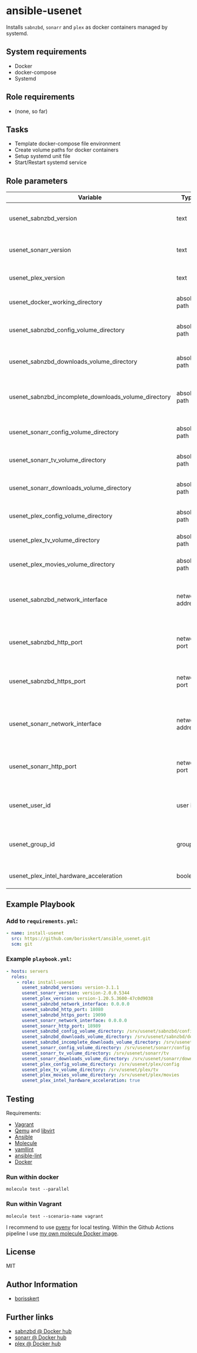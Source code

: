 # ansible-usenet

Installs `sabnzbd`, `sonarr` and `plex` as docker containers managed by systemd.

## System requirements

* Docker
* docker-compose
* Systemd

## Role requirements

* (none, so far)

## Tasks

* Template docker-compose file environment
* Create volume paths for docker containers
* Setup systemd unit file
* Start/Restart systemd service

## Role parameters

| Variable      | Type | Mandatory? | Default | Description           |
|---------------|------|------------|---------|-----------------------|
| usenet_sabnzbd_version | text | no | latest | sabnzbd Docker image version |
| usenet_sonarr_version  | text | no | latest | sonarr Docker image version |
| usenet_plex_version    | text | no | latest | plex Docker image version |
| usenet_docker_working_directory | absolute path | no | /opt/usenet/docker | Docker working directory |
| usenet_sabnzbd_config_volume_directory | absolute path | no | /srv/usenet/sabnzbd/config | sabnzbd config volume directory |
| usenet_sabnzbd_downloads_volume_directory | absolute path | no | /srv/usenet/sabnzbd/downloads | sabnzbd downloads volume directory |
| usenet_sabnzbd_incomplete_downloads_volume_directory | absolute path | no | /srv/usenet/sabnzbd/incomplete-downloads | sabnzbd incomplete downloads volume directory |
| usenet_sonarr_config_volume_directory                | absolute path | no | /srv/usenet/sonarr/config | sonarr config volume directory |
| usenet_sonarr_tv_volume_directory                    | absolute path | no | /srv/usenet/sonarr/tv     | sonarr tv volume directory |
| usenet_sonarr_downloads_volume_directory             | absolute path | no | /srv/usenet/sonarr/downloads | sonarr downloads volume directory |
| usenet_plex_config_volume_directory                  | absolute path | no | /srv/usenet/plex/config      | plex config volume directory |
| usenet_plex_tv_volume_directory                      | absolute path | no | /srv/usenet/plex/tv          | plex tv volume directory |
| usenet_plex_movies_volume_directory                  | absolute path | no | /srv/usenet/plex/movies      | plex movies volume directory |
| usenet_sabnzbd_network_interface                     | network address | no | 0.0.0.0 | Bound network interface for sabnzbd's web-interface |
| usenet_sabnzbd_http_port                             | network port    | no | 8080    | Network port for sabnzbd's http web-interface |
| usenet_sabnzbd_https_port                            | network port    | no | 9090    | Network port for sabnzbd's httpd web-interface |
| usenet_sonarr_network_interface                      | network address | no | 0.0.0.0 | Bound network interface for sonarr's web-interface |
| usenet_sonarr_http_port                              | network port    | no | 8989    | Network port for sonarr's http web-interface |
| usenet_user_id                                       | user id         | no | 666     | User id sabnzbd and sonarr are running with |
| usenet_group_id                                      | group id        | no | 666     | Group id sabnzbd and sonarr are running with |
| usenet_plex_intel_hardware_acceleration              | boolean         | no | false   | Enables and uses intel acceleration |

## Example Playbook

### Add to `requirements.yml`:

```yaml
- name: install-usenet
  src: https://github.com/borisskert/ansible_usenet.git
  scm: git
```

### Example `playbook.yml`:

```yaml
- hosts: servers
  roles:
    - role: install-usenet
      usenet_sabnzbd_version: version-3.1.1
      usenet_sonarr_version: version-2.0.0.5344
      usenet_plex_version: version-1.20.5.3600-47c0d9038
      usenet_sabnzbd_network_interface: 0.0.0.0
      usenet_sabnzbd_http_port: 18080
      usenet_sabnzbd_https_port: 19090
      usenet_sonarr_network_interface: 0.0.0.0
      usenet_sonarr_http_port: 18989
      usenet_sabnzbd_config_volume_directory: /srv/usenet/sabnzbd/config
      usenet_sabnzbd_downloads_volume_directory: /srv/usenet/sabnzbd/downloads
      usenet_sabnzbd_incomplete_downloads_volume_directory: /srv/usenet/sabnzbd/incomplete-downloads
      usenet_sonarr_config_volume_directory: /srv/usenet/sonarr/config
      usenet_sonarr_tv_volume_directory: /srv/usenet/sonarr/tv
      usenet_sonarr_downloads_volume_directory: /srv/usenet/sonarr/downloads
      usenet_plex_config_volume_directory: /srv/usenet/plex/config
      usenet_plex_tv_volume_directory: /srv/usenet/plex/tv
      usenet_plex_movies_volume_directory: /srv/usenet/plex/movies
      usenet_plex_intel_hardware_acceleration: true
```

## Testing

Requirements:

* [Vagrant](https://www.vagrantup.com/)
* [Qemu](https://www.qemu.org/libvirt) and [libvirt](https://libvirt.org/)
* [Ansible](https://docs.ansible.com/)
* [Molecule](https://molecule.readthedocs.io/en/latest/index.html)
* [yamllint](https://yamllint.readthedocs.io/en/stable/#)
* [ansible-lint](https://docs.ansible.com/ansible-lint/)
* [Docker](https://docs.docker.com/)

### Run within docker

```shell script
molecule test --parallel
```

### Run within Vagrant

```shell script
molecule test --scenario-name vagrant
```

I recommend to use [pyenv](https://github.com/pyenv/pyenv) for local testing.
Within the Github Actions pipeline I use [my own molecule Docker image](https://github.com/borisskert/docker-molecule).

## License

MIT

## Author Information

* [borisskert](https://github.com/borisskert)

## Further links

* [sabnzbd @ Docker hub](https://hub.docker.com/r/linuxserver/sabnzbd)
* [sonarr @ Docker hub](https://hub.docker.com/r/linuxserver/sonarr)
* [plex @ Docker hub](https://registry.hub.docker.com/r/linuxserver/plex)
